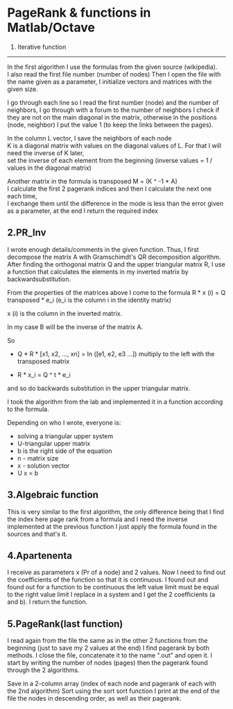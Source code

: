 # PageRank & functions in Matlab/Octave

1. Iterative function
-----------------------
In the first algorithm I use the formulas from the given source (wikipedia). \
I also read the first file number (number of nodes)
Then I open the file with the name given as a parameter,
I initialize vectors and matrices with the given size.

I go through each line so I read the first number (node) and the number of neighbors,
I go through with a forum to the number of neighbors
I check if they are not on the main diagonal in the matrix, otherwise in the positions (node, neighbor) 
I put the value 1 (to keep the links between the pages).

In the column L vector, I save the neighbors of each node \
K is a diagonal matrix with values on the diagonal values of L. 
For that I will need the inverse of K later, \
set the inverse of each element from the beginning (inverse values = 1 / values in the diagonal matrix)

Another matrix in the formula is transposed M = (K ^ -1 * A) \
I calculate the first 2 pagerank indices and then I calculate the next one each time, \
I exchange them until the difference in the mode is less than the error given as a parameter, at the end I return the required index

2.PR_Inv
---------------------
I wrote enough details/comments in the given function. Thus, I first decompose the matrix A with Gramschimdt's QR decomposition algorithm. After finding the orthogonal matrix Q and the upper triangular matrix R, I use a function that calculates the elements in my inverted matrix by backwardsubstitution.

From the properties of the matrices above I come to the formula R * x (i) = Q transposed * e_i (e_i is the column i in the identity matrix)

x (i) is the column in the inverted matrix.

In my case B will be the inverse of the matrix A.

So 

- Q * R * [x1, x2, ..., xn] = In ([e1, e2, e3 ...]) multiply to the left with the transposed matrix

- R * x_i = Q ^ t * e_i

and so do backwards substitution in the upper triangular matrix.

I took the algorithm from the lab and implemented it in a function according to the formula.

Depending on who I wrote, everyone is:

- solving a triangular upper system
- U-triangular upper matrix
- b is the right side of the equation
- n - matrix size
- x - solution vector
- U x = b

3.Algebraic function
------------------------
This is very similar to the first algorithm, the only difference being that I find the index here page rank from a formula and I need the inverse implemented at the previous function
I just apply the formula found in the sources and that's it.

4.Apartenenta
-----------------------
I receive as parameters x (Pr of a node) and 2 values.
Now I need to find out the coefficients of the function so that it is continuous. I found out and found out
for a function to be continuous the left value limit must be equal to the right value limit
I replace in a system and I get the 2 coefficients (a and b).
I return the function.

5.PageRank(last function)
--------------------------
I read again from the file the same as in the other 2 functions from the beginning (just to save my 2 values at the end)
I find pagerank by both methods.
I close the file, concatenate it to the name ".out" and open it.
I start by writing the number of nodes (pages) then the pagerank found through the 2 algorithms.

Save in a 2-column array (index of each node and pagerank of each with the 2nd algorithm)
Sort using the sort sort function
I print at the end of the file the nodes in descending order, as well as their pagerank.

